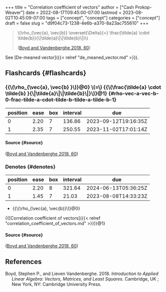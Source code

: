 +++
title = "Correlation coefficient of vectors"
author = ["Cash Prokop-Weaver"]
date = 2022-08-17T09:45:00-07:00
lastmod = 2023-08-02T10:45:09-07:00
tags = ["concept", "concept"]
categories = ["concept"]
draft = false
slug = "d9f04c73-1238-4e6b-a370-8a23ac755610"
+++

> \\(\rho\_{\vec{a}, \vec{b}} \overset{\Delta}{=} \frac{\tilde{a} \cdot \tilde{b}}{\\|\tilde{a}\\|\\|\tilde{b}\\|}\\)
>
> (<a href="#citeproc_bib_item_1">Boyd and Vandenberghe 2018, 60</a>)

See [De-meaned vector]({{< relref "de_meaned_vector.md" >}}).


## Flashcards {#flashcards}


### {{\\(\rho\_{\vec{a}, \vec{b} }\\)}@0} \\(=\\) {{\\(\frac{\tilde{a} \cdot \tilde{b} }{\\|\tilde{a}\\|\\|\tilde{b}\\|}\\)}@1} {#rho-vec-a-vec-b-0-frac-tilde-a-cdot-tilde-b-tilde-a-tilde-b-1}

| position | ease | box | interval | due                  |
|----------|------|-----|----------|----------------------|
| 0        | 2.20 | 7   | 136.86   | 2023-09-12T19:16:35Z |
| 1        | 2.35 | 7   | 250.55   | 2023-11-02T17:01:14Z |


#### Source {#source}

(<a href="#citeproc_bib_item_1">Boyd and Vandenberghe 2018, 60</a>)


### Denotes {#denotes}

| position | ease | box | interval | due                  |
|----------|------|-----|----------|----------------------|
| 0        | 2.20 | 8   | 321.64   | 2024-06-13T05:36:25Z |
| 1        | 1.45 | 7   | 21.03    | 2023-08-08T14:33:23Z |

-   {{\\(\rho\_{\vec{a}, \vec{b}}\\)}@0}

{{[Correlation coefficient of vectors]({{< relref "correlation_coefficient_of_vectors.md" >}})}@1}


#### Source {#source}

(<a href="#citeproc_bib_item_1">Boyd and Vandenberghe 2018, 60</a>)

## References

<style>.csl-entry{text-indent: -1.5em; margin-left: 1.5em;}</style><div class="csl-bib-body">
  <div class="csl-entry"><a id="citeproc_bib_item_1"></a>Boyd, Stephen P., and Lieven Vandenberghe. 2018. <i>Introduction to Applied Linear Algebra: Vectors, Matrices, and Least Squares</i>. Cambridge, UK ; New York, NY: Cambridge University Press.</div>
</div>
